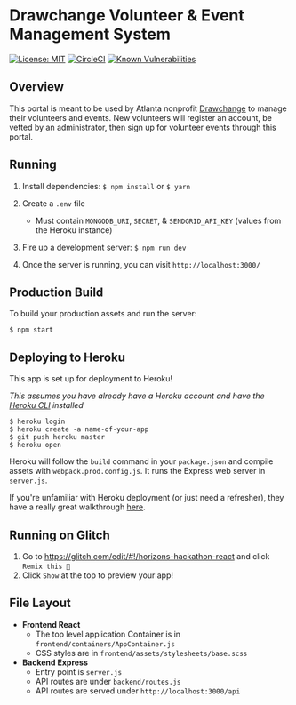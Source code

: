 # Drawchange Volunteer & Event Management System
[![License: MIT](https://img.shields.io/badge/License-MIT-yellow.svg)](https://opensource.org/licenses/MIT)
[![CircleCI](https://circleci.com/gh/GTBitsOfGood/drawchange.svg?style=shield&circle-token=:circle-token)](https://circleci.com/gh/GTBitsOfGood/drawchange)
[![Known Vulnerabilities](https://snyk.io/test/github/gtbitsofgood/drawchange/badge.svg)](https://snyk.io/test/github/gtbitsofgood/drawchange)

## Overview

This portal is meant to be used by Atlanta nonprofit [Drawchange](http://www.drawchange.org) to manage their volunteers and events. New volunteers will register an account, be vetted by an administrator, then sign up for volunteer events through this portal.

## Running

1. Install dependencies: `$ npm install` or `$ yarn`

2. Create a `.env` file
    - Must contain `MONGODB_URI`, `SECRET`, & `SENDGRID_API_KEY` (values from the Heroku instance)

3. Fire up a development server: `$ npm run dev`

4. Once the server is running, you can visit `http://localhost:3000/`

## Production Build

To build your production assets and run the server:

```
$ npm start
```

## Deploying to Heroku

This app is set up for deployment to Heroku!

_This assumes you have already have a Heroku account and have the
[Heroku CLI](https://devcenter.heroku.com/articles/heroku-cli) installed_

```
$ heroku login
$ heroku create -a name-of-your-app
$ git push heroku master
$ heroku open
```

Heroku will follow the `build` command in your `package.json` and compile assets with `webpack.prod.config.js`. It runs the Express web server in `server.js`.

If you're unfamiliar with Heroku deployment (or just need a refresher), they have a really great walkthrough [here](https://devcenter.heroku.com/articles/getting-started-with-nodejs#introduction).

## Running on Glitch

1. Go to https://glitch.com/edit/#!/horizons-hackathon-react and click
  `Remix this 🎤`
1. Click `Show` at the top to preview your app!

## File Layout

- **Frontend React**
    - The top level application Container is in `frontend/containers/AppContainer.js`
    - CSS styles are in `frontend/assets/stylesheets/base.scss`
- **Backend Express**
    - Entry point is `server.js`
    - API routes are under `backend/routes.js`
    - API routes are served under `http://localhost:3000/api`
